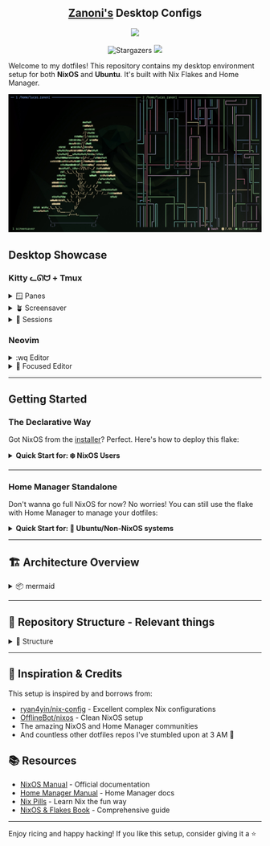 <h2 align="center"><a href="https://github.com/castrozan" target="_blank" rel="noopener noreferrer">Zanoni's</a> Desktop Configs</h2>

<p align="center">
  <img src="https://raw.githubusercontent.com/catppuccin/catppuccin/main/assets/palette/macchiato.png" width="400" />
</p>

<p align="center">
   <img alt="Stargazers" src="https://img.shields.io/github/stars/castrozan/.dotfiles?style=for-the-badge&logo=starship&color=C9CBFF&logoColor=D9E0EE&labelColor=302D41">
   <a href="https://nixos.org/">
      <img src="https://img.shields.io/badge/NixOS-25.05-informational.svg?style=for-the-badge&logo=nixos&color=F2CDCD&logoColor=D9E0EE&labelColor=302D41">
   </a>
</p>

Welcome to my dotfiles! This repository contains my desktop environment setup for both **NixOS** and **Ubuntu**. It's built with Nix Flakes and Home Manager.

![screensaver](static/docs/tmux/showcase-screensaver.png)

<!-- ## 🎬 Showcase: Hyprland + Bash/Fish + Kitty + Neovim  -->
<!-- TODO: add desktop video showcase -->
<!-- *(More screenshots & videos coming soon!)* -->

<!-- ### Hyprland -->
<!-- TODO: add screenshots -->
<!-- *Coming soon! Currently ricing with waybar and fuzzel* -->

## Desktop Showcase

### Kitty ᓚᘏᗢ + Tmux

<details>
<summary>🪟 Panes</summary>

![panes](static/docs/tmux/showcase-panes.png)

</details>
<details>
<summary>🪴 Screensaver</summary>

![screensaver](static/docs/tmux/showcase-screensaver.png)

</details>
<details>
<summary>🔱 Sessions</summary>

![sessions](static/docs/tmux/showcase-sessions.png)

</details>

### Neovim

<details>
<summary>:wq Editor</summary>

![editor](static/docs/neovim/showcase-editor.png)

</details>
<details>
<summary>🎯 Focused Editor</summary>

![editor](static/docs/neovim/showcase-focused-editor.png)

</details>

---

## Getting Started

### The Declarative Way

Got NixOS from the <a href="https://nixos.org/download.html" target="_blank" rel="noopener noreferrer">installer</a>? Perfect. Here's how to deploy this flake:

<details>
<summary>
   <b>Quick Start for: ❄️ NixOS Users</b>
</summary>

#### 1. Clone the Repository
```bash
cd ~
git clone https://github.com/castrozan/.dotfiles.git
cd .dotfiles
```

#### 2. Generate Hardware Configuration
Replace `your_host` with your machine's identifier (e.g., `dellg15`):
```bash
sudo nixos-generate-config --dir hosts/your_host/configs
```

#### 3. Customize Your Configuration
- Copy and modify a user directory from `users/` (use `zanoni` as template)
- Update `flake.nix` to add your configuration in `nixosConfigurations`

#### 4. Deploy the Flake
```bash
sudo nixos-rebuild switch --flake .#your_user
```

#### 5. Post-Deployment
- Restart your system (recommended)
- Enjoy your new setup! 🎉

</details>

---

### Home Manager Standalone

Don't wanna go full NixOS for now? No worries! You can still use the flake with Home Manager to manage your dotfiles:
<details>
<summary>
   <b>Quick Start for: 🐧 Ubuntu/Non-NixOS systems</b>
</summary>

#### 1. Clone the Repository
```bash
cd ~
git clone https://github.com/castrozan/.dotfiles.git
cd .dotfiles
```

#### 2. Install Nix (if not already installed)
```bash
curl -L https://nixos.org/nix/install | sh -s -- --daemon
```

#### 3. Deploy with Home Manager
```bash
# For the lucas.zanoni configuration (adjust username as needed)
nix run home-manager/release-25.05 -- --flake .#lucas.zanoni@x86_64-linux switch -b "backup-$(date +%Y-%m-%d-%H-%M-%S)"
```
</details>

---

## 🏗️ Architecture Overview

<details>
<summary>📦 mermaid</summary>

Here's how everything fits together:

```mermaid
graph TD
    subgraph "flake.nix"
        Flake["Entry Point<br/>defines configs"]
    end

    subgraph "NixOS Configuration"
        NixOS["nixosConfigurations.zanoni"]
        Host["hosts/dellg15<br/>hardware config"]
        UserNixOS["users/zanoni/nixos.nix"]
    end

    subgraph "Home Manager Configuration"
        HomeStandalone["homeConfigurations<br/>lucas.zanoni@x86_64-linux"]
        UserHome["users/*/home.nix"]
        Modules["home/modules/*<br/>app configs"]
    end

    subgraph "External Inputs"
        Nixpkgs["nixpkgs-25.05"]
        Unstable["nixpkgs-unstable"]
        HM["home-manager"]
        Determinate["determinate.systems"]
    end

    Flake --> NixOS
    Flake --> HomeStandalone
    
    NixOS --> Host
    NixOS --> UserNixOS
    NixOS --> HM
    
    HomeStandalone --> UserHome
    UserHome --> Modules
    
    Flake --> Nixpkgs
    Flake --> Unstable
    Flake --> Determinate

    style Flake fill:#f38ba8,color:#1e1e2e
    style NixOS fill:#a6e3a1,color:#1e1e2e
    style HomeStandalone fill:#89b4fa,color:#1e1e2e
    style Nixpkgs fill:#f9e2af,color:#1e1e2e
    style HM fill:#cba6f7,color:#1e1e2e
```

</details>

---

## 📂 Repository Structure - Relevant things

<details>
<summary>📂 Structure</summary>

```
.dotfiles/
├── .bashrc              # Main shell configuration (i'm using fish with bass)
├── .config/             # Application configs (hypr, kitty, tmux, nvim, etc.)
├── .shell_env_vars      # Local environment variables (git-ignored)
├── bin/                 # Custom shell scripts & utilities
├── home/                # Home Manager shared modules
├── hosts/               # NixOS hosts configuration
├── nixos/               # NixOS shared system modules
├── shell/               # Shell configurations (bash, fish, zsh)
├── users/               # User-specific configurations
│   ├── lucas.zanoni/    # Home Manager standalone config (Ubuntu/non-NixOS)
│   └── zanoni/          # Full NixOS system config
├── flake.nix            # Nix Flakes entry point
├── Makefile             # Helper commands
└── README.md            # This file!
```
</details>

---

## 🔗 Inspiration & Credits

This setup is inspired by and borrows from:
- <a href="https://github.com/ryan4yin/nix-config" target="_blank" rel="noopener noreferrer">ryan4yin/nix-config</a> - Excellent complex Nix configurations
- <a href="https://github.com/OfflineBot/nixos" target="_blank" rel="noopener noreferrer">OfflineBot/nixos</a> - Clean NixOS setup
- The amazing NixOS and Home Manager communities
- And countless other dotfiles repos I've stumbled upon at 3 AM 🌙

## 📚 Resources

- <a href="https://nixos.org/manual" target="_blank" rel="noopener noreferrer">NixOS Manual</a> - Official documentation
- <a href="https://nix-community.github.io/home-manager/" target="_blank" rel="noopener noreferrer">Home Manager Manual</a> - Home Manager docs
- <a href="https://nixos.org/guides/nix-pills/" target="_blank" rel="noopener noreferrer">Nix Pills</a> - Learn Nix the fun way
- <a href="https://github.com/ryan4yin/nixos-and-flakes-book" target="_blank" rel="noopener noreferrer">NixOS & Flakes Book</a> - Comprehensive guide

---

Enjoy ricing and happy hacking! If you like this setup, consider giving it a ⭐